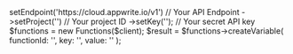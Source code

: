 <?php

use Appwrite\Client;
use Appwrite\Services\Functions;

$client = (new Client())
    ->setEndpoint('https://cloud.appwrite.io/v1') // Your API Endpoint
    ->setProject('<YOUR_PROJECT_ID>') // Your project ID
    ->setKey('<YOUR_API_KEY>'); // Your secret API key

$functions = new Functions($client);

$result = $functions->createVariable(
    functionId: '<FUNCTION_ID>',
    key: '<KEY>',
    value: '<VALUE>'
);